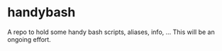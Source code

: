 # handybash
A repo to hold some handy bash scripts, aliases, info, ... This will be an ongoing effort.
